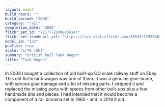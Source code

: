 ```yaml
---
layout: model
build_hours: ""
build_period: "2008"
category: "rail"
completion_date: "2008"
flickr_set_id: "72177720308859143"
flickr_set_thumbnail_url: "https://live.staticflickr.com/65535/52956803880_cb3273be72_m.jpg"
model_id: "132"
publish: true
scale: "1/76 (OO)"
summary: "British Rail Tank Wagon"
title: "Tank Wagon"
---
```


In 2008 I bought a collection of old built-up OO scale railway stuff on Ebay. This old Airfix tank wagon was one of them. It was a genuine glue-bomb, with serious glue damage and a lot of missing parts. I stripped it and replaced the missing parts with spares from other built-ups plus a few handmade bits and pieces. I had intended that it would become a component of a rail diorama set in 1960 - and in 2018 it did.
